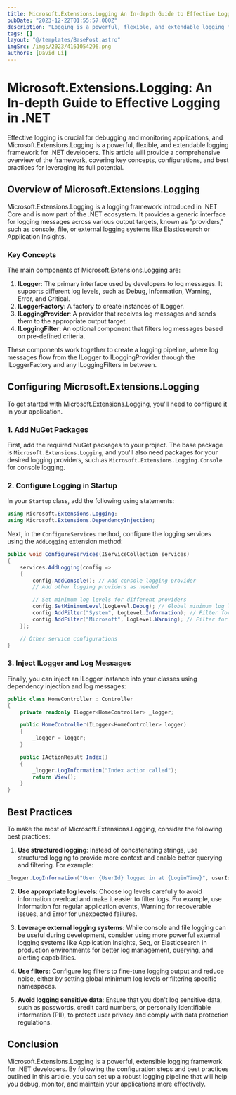 ```yaml
---
title: Microsoft.Extensions.Logging An In-depth Guide to Effective Logging in .NET
pubDate: "2023-12-22T01:55:57.000Z"
description: "Logging is a powerful, flexible, and extendable logging framework for .NET developers."
tags: []
layout: "@/templates/BasePost.astro"
imgSrc: /imgs/2023/4161054296.png
authors: [David Li]
---
```

# Microsoft.Extensions.Logging: An In-depth Guide to Effective Logging in .NET

Effective logging is crucial for debugging and monitoring applications, and Microsoft.Extensions.Logging is a powerful, flexible, and extendable logging framework for .NET developers. This article will provide a comprehensive overview of the framework, covering key concepts, configurations, and best practices for leveraging its full potential.

## Overview of Microsoft.Extensions.Logging

Microsoft.Extensions.Logging is a logging framework introduced in .NET Core and is now part of the .NET ecosystem. It provides a generic interface for logging messages across various output targets, known as "providers," such as console, file, or external logging systems like Elasticsearch or Application Insights.

### Key Concepts

The main components of Microsoft.Extensions.Logging are:

1. **ILogger**: The primary interface used by developers to log messages. It supports different log levels, such as Debug, Information, Warning, Error, and Critical.
2. **ILoggerFactory**: A factory to create instances of ILogger.
3. **ILoggingProvider**: A provider that receives log messages and sends them to the appropriate output target.
4. **ILoggingFilter**: An optional component that filters log messages based on pre-defined criteria.

These components work together to create a logging pipeline, where log messages flow from the ILogger to ILoggingProvider through the ILoggerFactory and any ILoggingFilters in between.

## Configuring Microsoft.Extensions.Logging

To get started with Microsoft.Extensions.Logging, you'll need to configure it in your application.

### 1. Add NuGet Packages

First, add the required NuGet packages to your project. The base package is `Microsoft.Extensions.Logging`, and you'll also need packages for your desired logging providers, such as `Microsoft.Extensions.Logging.Console` for console logging.

### 2. Configure Logging in Startup

In your `Startup` class, add the following using statements:

```csharp
using Microsoft.Extensions.Logging;
using Microsoft.Extensions.DependencyInjection;
```

Next, in the `ConfigureServices` method, configure the logging services using the `AddLogging` extension method:

```csharp
public void ConfigureServices(IServiceCollection services)
{
    services.AddLogging(config =>
    {
        config.AddConsole(); // Add console logging provider
        // Add other logging providers as needed

        // Set minimum log levels for different providers
        config.SetMinimumLevel(LogLevel.Debug); // Global minimum log level
        config.AddFilter("System", LogLevel.Information); // Filter for specific namespace
        config.AddFilter("Microsoft", LogLevel.Warning); // Filter for specific namespace
    });

    // Other service configurations
}
```

### 3. Inject ILogger and Log Messages

Finally, you can inject an ILogger instance into your classes using dependency injection and log messages:

```csharp
public class HomeController : Controller
{
    private readonly ILogger<HomeController> _logger;

    public HomeController(ILogger<HomeController> logger)
    {
        _logger = logger;
    }

    public IActionResult Index()
    {
        _logger.LogInformation("Index action called");
        return View();
    }
}
```

## Best Practices

To make the most of Microsoft.Extensions.Logging, consider the following best practices:

1. **Use structured logging**: Instead of concatenating strings, use structured logging to provide more context and enable better querying and filtering. For example:

```csharp
_logger.LogInformation("User {UserId} logged in at {LoginTime}", userId, DateTime.UtcNow);
```

2. **Use appropriate log levels**: Choose log levels carefully to avoid information overload and make it easier to filter logs. For example, use Information for regular application events, Warning for recoverable issues, and Error for unexpected failures.

3. **Leverage external logging systems**: While console and file logging can be useful during development, consider using more powerful external logging systems like Application Insights, Seq, or Elasticsearch in production environments for better log management, querying, and alerting capabilities.

4. **Use filters**: Configure log filters to fine-tune logging output and reduce noise, either by setting global minimum log levels or filtering specific namespaces.

5. **Avoid logging sensitive data**: Ensure that you don't log sensitive data, such as passwords, credit card numbers, or personally identifiable information (PII), to protect user privacy and comply with data protection regulations.

## Conclusion

Microsoft.Extensions.Logging is a powerful, extensible logging framework for .NET developers. By following the configuration steps and best practices outlined in this article, you can set up a robust logging pipeline that will help you debug, monitor, and maintain your applications more effectively.
